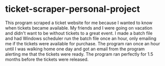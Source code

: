 # ticket-scraper-personal-project
This program scraped a ticket website for me because I wanted to know when tickets became available. My friends and I 
were going on vacation and didn't want to be without tickets to a great event. I made a batch file and had Windows 
scheduler run the batch file once an hour, only emailing me if the tickets were available for purchase. The program 
ran once an hour until I was walking home one day and got an email from the program alerting me that the tickets 
were ready. The program ran perfectly for 1.5 months before the tickets were released.
